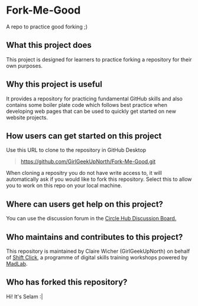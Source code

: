 # Fork-Me-Good

A repo to practice good forking ;)

## What this project does

This project is designed for learners to practice forking a repository for their own purposes.

## Why this project is useful

It provides a repository for practicing fundamental GitHub skills and also contains some boiler plate code which follows best practice when developing web pages that can be used to quickly get started on new website projects.

## How users can get started on this project

Use this URL to clone to the repository in GitHub Desktop

> https://github.com/GirlGeekUpNorth/Fork-Me-Good.git

When cloning a repositry you do not have write access to, it will automatically ask if you would like to fork this repository. Select this to allow you to work on this repo on your local machine.

## Where can users get help on this project?

You can use the discussion forum in the [Circle Hub Discussion Board.](https://community.madlab.org.uk/c/discussion/)

## Who maintains and contributes to this project?

This repository is maintained by Claire Wicher (GirlGeekUpNorth) on behalf of [Shift Click](https://shiftclick.uk/), a programme of digital skills training workshops powered by [MadLab](https://www.madlab.org.uk/).

## Who has forked this repository?

Hi! It's Selam :|
